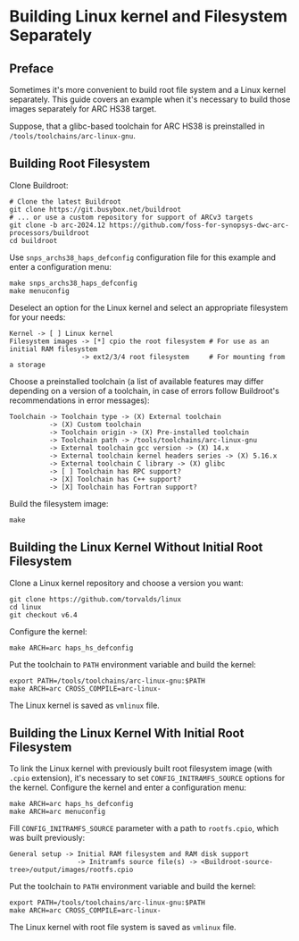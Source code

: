 # Building Linux kernel and Filesystem Separately

## Preface

Sometimes it's more convenient to build root file system and a Linux kernel separately.
This guide covers an example when it's necessary to build those images separately
for ARC HS38 target.

Suppose, that a glibc-based toolchain for ARC HS38 is preinstalled in
`/tools/toolchains/arc-linux-gnu`.

## Building Root Filesystem

Clone Buildroot:

```shell
# Clone the latest Buildroot
git clone https://git.busybox.net/buildroot
# ... or use a custom repository for support of ARCv3 targets
git clone -b arc-2024.12 https://github.com/foss-for-synopsys-dwc-arc-processors/buildroot
cd buildroot
```

Use `snps_archs38_haps_defconfig` configuration file for this example and enter
a configuration menu:

```shell
make snps_archs38_haps_defconfig
make menuconfig
```

Deselect an option for the Linux kernel and select an appropriate filesystem
for your needs:

```text
Kernel -> [ ] Linux kernel
Filesystem images -> [*] cpio the root filesystem # For use as an initial RAM filesystem
                  -> ext2/3/4 root filesystem     # For mounting from a storage
```

Choose a preinstalled toolchain (a list of available features may differ
depending on a version of a toolchain, in case of errors follow Buildroot's
recommendations in error messages):

```text
Toolchain -> Toolchain type -> (X) External toolchain
          -> (X) Custom toolchain
          -> Toolchain origin -> (X) Pre-installed toolchain
          -> Toolchain path -> /tools/toolchains/arc-linux-gnu
          -> External toolchain gcc version -> (X) 14.x
          -> External toolchain kernel headers series -> (X) 5.16.x
          -> External toolchain C library -> (X) glibc
          -> [ ] Toolchain has RPC support?
          -> [X] Toolchain has C++ support?
          -> [X] Toolchain has Fortran support?
```

Build the filesystem image:

```shell
make
```

## Building the Linux Kernel Without Initial Root Filesystem

Clone a Linux kernel repository and choose a version you want:

```shell
git clone https://github.com/torvalds/linux
cd linux
git checkout v6.4
```

Configure the kernel:

```shell
make ARCH=arc haps_hs_defconfig
```

Put the toolchain to `PATH` environment variable and build the kernel:

```shell
export PATH=/tools/toolchains/arc-linux-gnu:$PATH
make ARCH=arc CROSS_COMPILE=arc-linux-
```

The Linux kernel is saved as `vmlinux` file.

## Building the Linux Kernel With Initial Root Filesystem

To link the Linux kernel with previously built root filesystem image (with `.cpio` extension), it's necessary to
set `CONFIG_INITRAMFS_SOURCE` options for the kernel. Configure the kernel and enter a configuration menu:

```shell
make ARCH=arc haps_hs_defconfig
make ARCH=arc menuconfig
```

Fill `CONFIG_INITRAMFS_SOURCE` parameter with a path to `rootfs.cpio`, which was built previously:

```text
General setup -> Initial RAM filesystem and RAM disk support
                 -> Initramfs source file(s) -> <Buildroot-source-tree>/output/images/rootfs.cpio
```

Put the toolchain to `PATH` environment variable and build the kernel:

```shell
export PATH=/tools/toolchains/arc-linux-gnu:$PATH
make ARCH=arc CROSS_COMPILE=arc-linux-
```

The Linux kernel with root file system is saved as `vmlinux` file.
